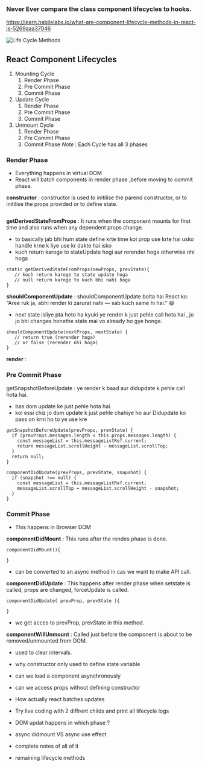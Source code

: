### **Never Ever compare the class component lifecycles to hooks.**

https://learn.habilelabs.io/what-are-component-lifecycle-methods-in-react-js-5269aaa37046


![Life Cycle Methods](https://miro.medium.com/v2/resize:fit:4800/format:webp/1*vOnEhlHk6n7v-ukPxc3E0w.png)

## React Component Lifecycles

1. Mounting Cycle
   1. Render Phase
   2. Pre Commit Phase
   3. Commit Phase
2. Update Cycle
   1. Render Phase
   2. Pre Commit Phase
   3. Commit Phase
3. Unmount Cycle
   1. Render Phase
   2. Pre Commit Phase
   3. Commit Phase
*Note* : Each Cycle has  all 3 phases

### Render Phase
   - Everything happens in virtual DOM
   - React will batch  components in render phase ,before moving to commit phase.

**constructor**
   : constructor is used to initilise the  parend constructor, or to initilise the props provided or to define state.
```
```

**getDerivedStateFromProps**
   : It runs when the component mounts for first time and also runs when any dependent props change.

   - to basically jab bhi hum state define krte time koi prop use krte hai usko handle krne k liye use kr dakte hai isko
   - kuch return karoge to stateUpdate hogi aur rerender hoga otherwise nhi hoga

   ```
   static getDerivedStateFromProps(newProps, prevState){
      // kuch return karoge to state update hoga
      // null return karoge to kuch bhi nahi hoga
   }
   ```

**shouldComponentUpdate**
   : shouldComponentUpdate bolta hai React ko: “Aree ruk ja, abhi render ki zarurat nahi — sab kuch same hi hai.” 😄
   - next state isliye pta hoto ha kyuki ye render k just pehle call hota hai , jo jo bhi changes honethe state mai vo already ho gye honge.
   ```
   shouldComponentUpdate(nextProps, nextState) {
      // return true (rerender hoga) 
      // or false (rerender nhi hoga)
   }
   ```
      
**render** 
   :


### Pre Commit Phase

getSnapshotBeforeUpdate
   : ye render k baad aur didupdate k pehle call hota hai.
   - bas dom update ke just pehle hota hai.
   - koi essi chiz jo dom update k just pehle chahiye ho aur Didupdate ko pass on krni ho to ye use kre
```
getSnapshotBeforeUpdate(prevProps, prevState) {
  if (prevProps.messages.length < this.props.messages.length) {
    const messageList = this.messageListRef.current;
    return messageList.scrollHeight - messageList.scrollTop;
  }
  return null;
}

componentDidUpdate(prevProps, prevState, snapshot) {
  if (snapshot !== null) {
    const messageList = this.messageListRef.current;
    messageList.scrollTop = messageList.scrollHeight - snapshot;
  }
}
```

### Commit Phase
   - This happens in Browser DOM

**componentDidMount**
   : This runs after the rendes phase is done.
```
componentDidMount(){

}
```
   - can be converted to an async method in cas we want to make API call.

**componentDidUpdate**
         : This happens after render phase when setstate is called, props are changed, forceUpdate is called.

```
componentDidUpdate( prevProp, prevState ){

}
```
- we get acces to prevProp, prevState in this method.

**componentWillUnmount**
   : Called just before the component is about to be removed/unmounted from DOM.
- used to clear intervals.






- why constructor only  used to define state variable
- can we load a component asynchronously
- can we access props without defining constructor
- How actually react batches updates
- Try live coding with 2 diffrent childs and print all lifecycle logs
- DOM updat happens in which phase ?
- async didmount VS async use effect
- complete notes of all of it
- remaining lifecycle methods